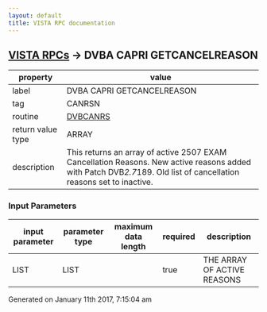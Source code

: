 ```yaml
---
layout: default
title: VISTA RPC documentation
---
```




## [VISTA RPCs](TableOfContent.md) &#8594; DVBA CAPRI GETCANCELREASON 

 property | value 
--- | --- 
 label | DVBA CAPRI GETCANCELREASON
 tag | CANRSN
 routine | [DVBCANRS](http://code.osehra.org/dox/Routine_DVBCANRS_source.html)
 return value type | ARRAY
 description | This returns an array of active 2507 EXAM Cancellation Reasons. New active reasons added with Patch DVB*2.7*189. Old list of cancellation reasons set to inactive.

### Input Parameters

| input parameter | parameter type | maximum data length | required | description | 
| --- | --- | --- | --- | --- | 
| LIST | LIST |  | true | THE ARRAY OF ACTIVE REASONS | 




 Generated on January 11th 2017, 7:15:04 am